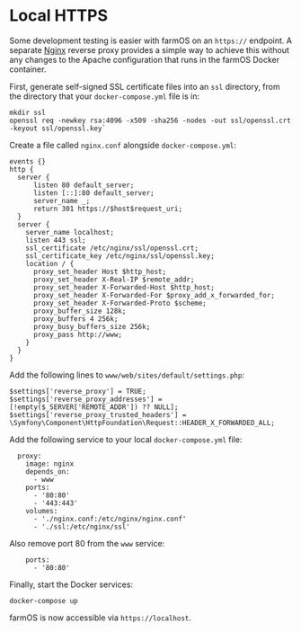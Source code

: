 # Local HTTPS

Some development testing is easier with farmOS on an `https://` endpoint.
A separate [Nginx](https://nginx.com) reverse proxy provides a simple way to
achieve this without any changes to the Apache configuration that runs in the
farmOS Docker container.

First, generate self-signed SSL certificate files into an `ssl` directory,
from the directory that your `docker-compose.yml` file is in:

```
mkdir ssl
openssl req -newkey rsa:4096 -x509 -sha256 -nodes -out ssl/openssl.crt -keyout ssl/openssl.key`
```

Create a file called `nginx.conf` alongside `docker-compose.yml`:

```
events {}
http {
  server {
      listen 80 default_server;
      listen [::]:80 default_server;
      server_name _;
      return 301 https://$host$request_uri;
  }
  server {
    server_name localhost;
    listen 443 ssl;
    ssl_certificate /etc/nginx/ssl/openssl.crt;
    ssl_certificate_key /etc/nginx/ssl/openssl.key;
    location / {
      proxy_set_header Host $http_host;
      proxy_set_header X-Real-IP $remote_addr;
      proxy_set_header X-Forwarded-Host $http_host;
      proxy_set_header X-Forwarded-For $proxy_add_x_forwarded_for;
      proxy_set_header X-Forwarded-Proto $scheme;
      proxy_buffer_size 128k;
      proxy_buffers 4 256k;
      proxy_busy_buffers_size 256k;
      proxy_pass http://www;
    }
  }
}
```

Add the following lines to `www/web/sites/default/settings.php`:

```
$settings['reverse_proxy'] = TRUE;
$settings['reverse_proxy_addresses'] = [!empty($_SERVER['REMOTE_ADDR']) ?? NULL];
$settings['reverse_proxy_trusted_headers'] = \Symfony\Component\HttpFoundation\Request::HEADER_X_FORWARDED_ALL;
```

Add the following service to your local `docker-compose.yml` file:

```
  proxy:
    image: nginx
    depends_on:
      - www
    ports:
      - '80:80'
      - '443:443'
    volumes:
      - './nginx.conf:/etc/nginx/nginx.conf'
      - './ssl:/etc/nginx/ssl'
```

Also remove port 80 from the `www` service:

```
    ports:
      - '80:80'
```

Finally, start the Docker services:

`docker-compose up`

farmOS is now accessible via `https://localhost`.
